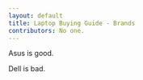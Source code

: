 ```yaml
---
layout: default
title: Laptop Buying Guide - Brands
contributors: No one.
---
```


Asus is good.

Dell is bad.
